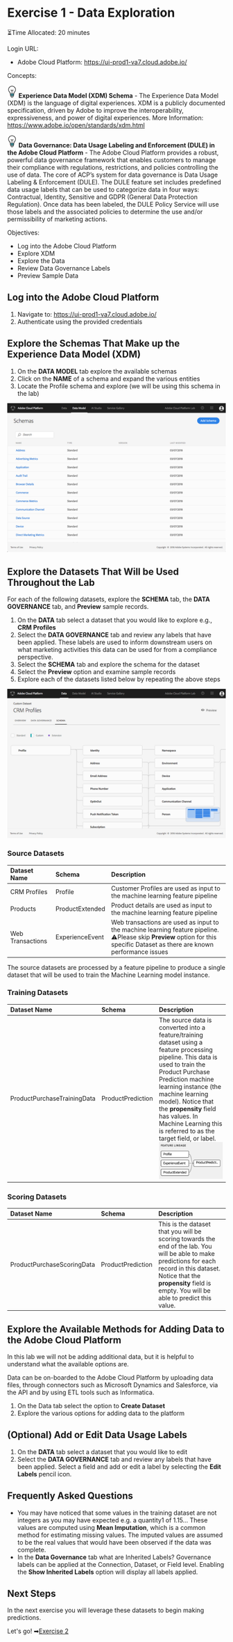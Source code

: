 # Exercise 1 - Data Exploration

⏳Time Allocated: 20 minutes

Login URL:
- Adobe Cloud Platform: https://ui-prod1-va7.cloud.adobe.io/

Concepts:

![lightbulb](../images/lightbulb.jpg)  **Experience Data Model (XDM) Schema** - The Experience Data Model (XDM) is the language of digital experiences. XDM is a publicly documented specification, driven by Adobe to improve the interoperability, expressiveness, and power of digital experiences. More Information: https://www.adobe.io/open/standards/xdm.html

![lightbulb](../images/lightbulb.jpg) **Data Governance: Data Usage Labeling and Enforcement (DULE) in the Adobe Cloud Platform** - The Adobe Cloud Platform provides a robust, powerful data governance framework that enables customers to manage their compliance with regulations, restrictions, and policies controlling the use of data. The core of ACP’s system for data governance is Data Usage Labeling & Enforcement (DULE). The DULE feature set includes predefined data usage labels that can be used to categorize data in four ways: Contractual, Identity, Sensitive and GDPR (General Data Protection Regulation). Once data has been labeled, the DULE Policy Service will use those labels and the associated policies to determine the use and/or permissibility of marketing actions.

Objectives:
- Log into the Adobe Cloud Platform
- Explore XDM
- Explore the Data
- Review Data Governance Labels
- Preview Sample Data

## Log into the Adobe Cloud Platform

1. Navigate to: https://ui-prod1-va7.cloud.adobe.io/
2. Authenticate using the provided credentials

## Explore the Schemas That Make up the Experience Data Model (XDM)

1. On the **DATA MODEL** tab explore the available schemas 
2. Click on the **NAME** of a schema and expand the various entities
3. Locate the Profile schema and explore (we will be using this schema in the lab)

![XDM](../images/xdm.jpg)

## Explore the Datasets That Will be Used Throughout the Lab

For each of the following datasets, explore the **SCHEMA** tab, the **DATA GOVERNANCE** tab, and **Preview** sample records.

1. On the **DATA** tab select a dataset that you would like to explore e.g., **CRM Profiles**
2. Select the **DATA GOVERNANCE** tab and review any labels that have been applied. These labels are used to inform downstream users on what marketing activities this data can be used for from a compliance perspective.
3. Select the **SCHEMA** tab and explore the schema for the dataset
4. Select the **Preview** option and examine sample records
5. Explore each of the datasets listed below by repeating the above steps

![Schema](../images/schema.jpg)

### Source Datasets

| Dataset Name | Schema | Description |
|:------|:------|:------|
| CRM Profiles | Profile | Customer Profiles are used as input to the machine learning feature pipeline | 
| Products | ProductExtended | Product details are used as input to the machine learning feature pipeline | 
| Web Transactions | ExperienceEvent |  Web transactions are used as input to the machine learning feature pipeline. ⚠Please skip **Preview** option for this specific Dataset as there are known performance issues | 

The source datasets are processed by a feature pipeline to produce a single dataset that will be used to train the Machine Learning model instance.


### Training Datasets

| Dataset Name | Schema | Description |
|:------|:------|:------|
| ProductPurchaseTrainingData | ProductPrediction | The source data is converted into a feature/training dataset using a feature processing pipeline. This data is used to train the Product Purchase Prediction machine learning instance (the machine learning model). Notice that the **propensity** field has values. In Machine Learning this is referred to as the target field, or label.<br>![Feature Pipeline](../images/tree.jpg) | 

### Scoring Datasets

| Dataset Name | Schema | Description |
|:------|:------|:------|
| ProductPurchaseScoringData | ProductPrediction | This is the dataset that you will be scoring towards the end of the lab. You will be able to make predictions for each record in this dataset. Notice that the **propensity** field is empty. You will be able to predict this value. | 

## Explore the Available Methods for Adding Data to the Adobe Cloud Platform

In this lab we will not be adding additional data, but it is helpful to understand what the available options are. 

Data can be on-boarded to the Adobe Cloud Platform by uploading data files, through connectors such as Microsoft Dynamics and Salesforce, via the API and by using ETL tools such as Informatica.

1. On the Data tab select the option to **Create Dataset**
2. Explore the various options for adding data to the platform

## (Optional) Add or Edit Data Usage Labels
1. On the **DATA** tab select a dataset that you would like to edit
2. Select the **DATA GOVERNANCE** tab and review any labels that have been applied. Select a field and add or edit a label by selecting the **Edit Labels** pencil icon. 

## Frequently Asked Questions
- You may have noticed that some values in the training dataset are not integers as you may have expected e.g. a quantity1 of 1.15... These values are computed using **Mean Imputation**, which is a common method for estimating missing values. The imputed values are assumed to be the real values that would have been observed if the data was complete.
- In the **Data Governance** tab what are Inherited Labels? Governance labels can be applied at the Connection, Dataset, or Field level. Enabling the **Show Inherited Labels** option will display all labels applied. 

## Next Steps

In the next exercise you will leverage these datasets to begin making predictions. 

Let's go! ➡[Exercise 2](../exercise2/README.md)
